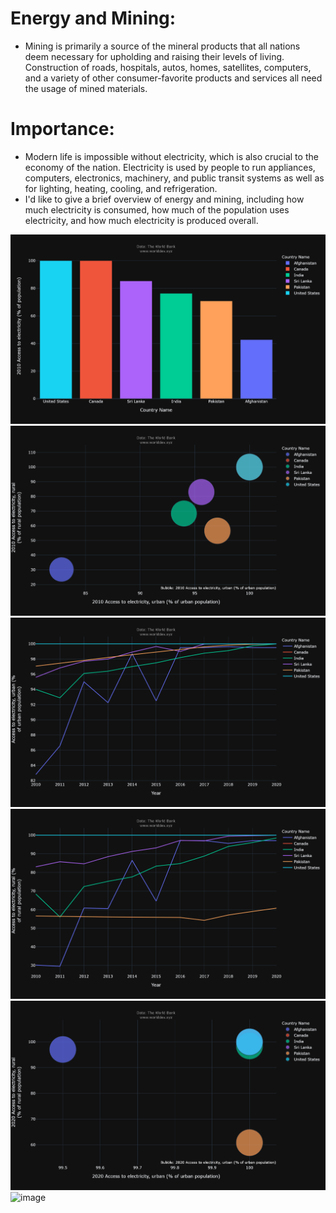 # Energy and Mining:
- Mining is primarily a source of the mineral products that all nations deem necessary for upholding and raising their levels of living. Construction of roads, hospitals, autos, homes, satellites, computers, and a variety of other consumer-favorite products and services all need the usage of mined materials.

# Importance:
- Modern life is impossible without electricity, which is also crucial to the economy of the nation. Electricity is used by people to run appliances, computers, electronics, machinery, and public transit systems as well as for lighting, heating, cooling, and refrigeration.
- I'd like to give a brief overview of energy and mining, including how much electricity is consumed, how much of the population uses electricity, and how much electricity is produced overall.

![image](2010electricitybar.png)
![image](scr2010.png)
![image](lineurban.png)
![image](linerural.png)
![image](scr2020.png)
![image](F76AED85-2BB1-418F-90F0-779A0FE9B8EA.jpeg.png)
